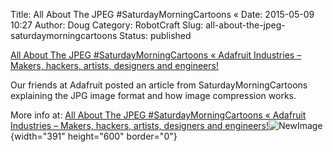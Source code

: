 Title: All About The JPEG #SaturdayMorningCartoons «
Date: 2015-05-09 10:27
Author: Doug
Category: RobotCraft
Slug: all-about-the-jpeg-saturdaymorningcartoons
Status: published

[All About The JPEG #SaturdayMorningCartoons « Adafruit Industries – Makers, hackers, artists, designers and engineers!](https://blog.adafruit.com/2015/05/09/all-about-the-jpeg-saturdaymorningcartoons/)

Our friends at Adafruit posted an article from SaturdayMorningCartoons explaining the JPG image format and how image compression works.

More info at: [All About The JPEG #SaturdayMorningCartoons « Adafruit Industries – Makers, hackers, artists, designers and engineers!](https://blog.adafruit.com/2015/05/09/all-about-the-jpeg-saturdaymorningcartoons/)![NewImage](http://robotcraft.org/wp-content/uploads/2015/05/NewImage.png "NewImage.png"){width="391" height="600" border="0"}

